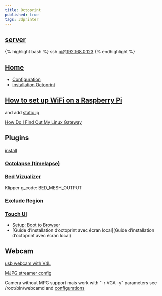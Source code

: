 ```yaml
---
title: Octoprint
published: true
tags: 3dprinter
---
```

## [server](http://192.168.0.123/)

{% highlight bash %}
ssh pi@192.168.0.123
{% endhighlight %}

## [Home](http://octoprint.org/)

- [Configuration](http://octoprint.org/download/)
- [installation Octoprint](http://www.dagomaniack.fr/2017/01/20/installation-doctoprint-pour-une-discoeasy-200/)

## [How to set up WiFi on a Raspberry Pi](https://www.maketecheasier.com/setup-wifi-on-raspberry-pi/)

and add [static ip](https://serverfault.com/questions/335994/creating-a-static-ip-with-wlan0#335997)

[How Do I Find Out My Linux Gateway](https://www.cyberciti.biz/faq/how-to-find-gateway-ip-address/)

## Plugins

[install](http://plugins.octoprint.org/help/installation/)

### [Octolapse (timelapse)](https://plugins.octoprint.org/plugins/octolapse/)

### [Bed Vizualizer](https://plugins.octoprint.org/plugins/bedlevelvisualizer/)

Klipper g_code: BED_MESH_OUTPUT

### [Exclude Region](https://discourse.octoprint.org/t/exclude-region-plugin-is-one-of-the-best-ever/2742)

### [Touch UI]()
- [Setup: Boot to Browser](https://github.com/BillyBlaze/OctoPrint-TouchUI/wiki/Setup:-Boot-to-Browser)
- [Guide d’installation d’octoprint avec écran local](Guide d’installation d’octoprint avec écran local)

## Webcam

[usb webcam with V4L](http://www.pobot.org/Vision-par-webcam-avec-une.html?lang=fr)

[MJPG streamer config](https://github.com/foosel/OctoPrint/wiki/Webcams-known-to-work)

Camera without MPG support mais work with "-r VGA -y" parameters
see /root/bin/webcamd and [configurations](https://github.com/foosel/OctoPrint/wiki/MJPG-Streamer-configuration)
